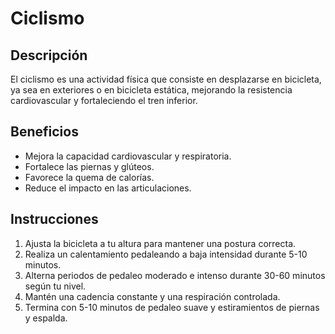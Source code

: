 # Ciclismo

## Descripción
El ciclismo es una actividad física que consiste en desplazarse en bicicleta, ya sea en exteriores o en bicicleta estática, mejorando la resistencia cardiovascular y fortaleciendo el tren inferior.

## Beneficios
- Mejora la capacidad cardiovascular y respiratoria.
- Fortalece las piernas y glúteos.
- Favorece la quema de calorías.
- Reduce el impacto en las articulaciones.

## Instrucciones
1. Ajusta la bicicleta a tu altura para mantener una postura correcta.
2. Realiza un calentamiento pedaleando a baja intensidad durante 5-10 minutos.
3. Alterna periodos de pedaleo moderado e intenso durante 30-60 minutos según tu nivel.
4. Mantén una cadencia constante y una respiración controlada.
5. Termina con 5-10 minutos de pedaleo suave y estiramientos de piernas y espalda.